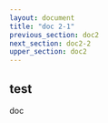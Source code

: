 ```yaml
---
layout: document
title: "doc 2-1"
previous_section: doc2
next_section: doc2-2
upper_section: doc2
---
```


## test
doc
